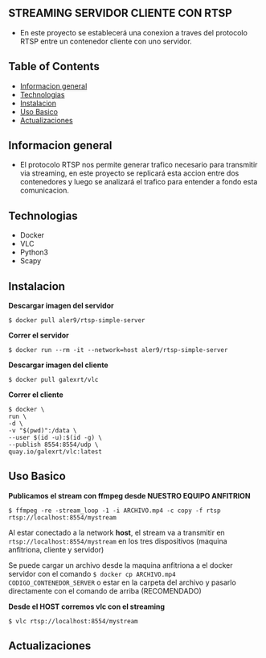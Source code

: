 ## STREAMING SERVIDOR CLIENTE CON RTSP
- En este proyecto se establecerá una conexion a traves del protocolo RTSP entre un contenedor cliente con uno servidor.

## Table of Contents
* [Informacion general](#informacion-general)
* [Technologias](#technologias)
* [Instalacion](#instalacion)
* [Uso Basico](#uso-basico)
* [Actualizaciones](#actualizaciones)

## Informacion general
- El protocolo RTSP nos permite generar trafico necesario para transmitir via streaming, en este proyecto se replicará esta accion entre dos contenedores y luego se analizará el trafico para entender a fondo esta comunicacion.

## Technologias
- Docker 
- VLC
- Python3
- Scapy

## Instalacion

**Descargar imagen del servidor**

    $ docker pull aler9/rtsp-simple-server

**Correr el servidor**

    $ docker run --rm -it --network=host aler9/rtsp-simple-server

**Descargar imagen del cliente** 

    $ docker pull galexrt/vlc

**Correr el cliente**

    $ docker \
    run \
    -d \
    -v "$(pwd)":/data \
    --user $(id -u):$(id -g) \
    --publish 8554:8554/udp \
    quay.io/galexrt/vlc:latest 


## Uso Basico

**Publicamos el stream con ffmpeg desde NUESTRO EQUIPO ANFITRION**

    $ ffmpeg -re -stream_loop -1 -i ARCHIVO.mp4 -c copy -f rtsp rtsp://localhost:8554/mystream

Al estar conectado a la network **host**, el stream va a transmitir en `rtsp://localhost:8554/mystream` en los tres dispositivos (maquina anfitriona, cliente y servidor)

Se puede cargar un archivo desde la maquina anfitriona a el docker servidor con el comando `$ docker cp ARCHIVO.mp4 CODIGO_CONTENEDOR_SERVER` o estar en la carpeta del archivo y pasarlo directamente con el comando de arriba (RECOMENDADO) 

**Desde el HOST corremos vlc con el streaming**

    $ vlc rtsp://localhost:8554/mystream

## Actualizaciones

